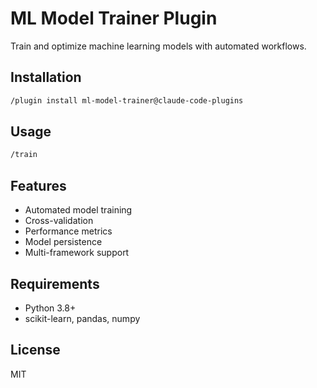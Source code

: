 # ML Model Trainer Plugin

Train and optimize machine learning models with automated workflows.

## Installation

```bash
/plugin install ml-model-trainer@claude-code-plugins
```

## Usage

```bash
/train
```

## Features

- Automated model training
- Cross-validation
- Performance metrics
- Model persistence
- Multi-framework support

## Requirements

- Python 3.8+
- scikit-learn, pandas, numpy

## License

MIT
